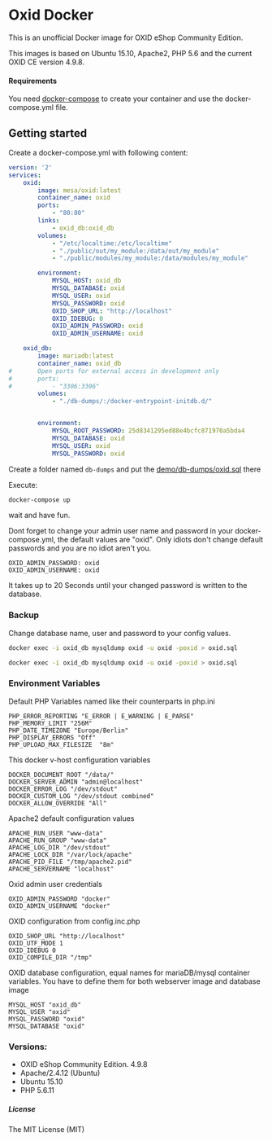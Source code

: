 Oxid Docker
=========

This is an unofficial Docker image for OXID eShop Community Edition.

This images is based on Ubuntu 15.10, Apache2, PHP 5.6 and the current OXID CE version 4.9.8.

#### Requirements ####
You need [docker-compose](https://docs.docker.com/compose/) to create your container and use
the docker-compose.yml file.


## Getting started ##

Create a docker-compose.yml with following content:

```yaml
version: '2'
services:
    oxid:
        image: mesa/oxid:latest
        container_name: oxid
        ports:
            - "80:80"
        links:
            - oxid_db:oxid_db
        volumes:
            - "/etc/localtime:/etc/localtime"
            - "./public/out/my_module:/data/out/my_module"
            - "./public/modules/my_module:/data/modules/my_module"

        environment:
            MYSQL_HOST: oxid_db
            MYSQL_DATABASE: oxid
            MYSQL_USER: oxid
            MYSQL_PASSWORD: oxid
            OXID_SHOP_URL: "http://localhost"
            OXID_IDEBUG: 0
            OXID_ADMIN_PASSWORD: oxid
            OXID_ADMIN_USERNAME: oxid

    oxid_db:
        image: mariadb:latest
        container_name: oxid_db
#       Open ports for external access in development only
#       ports:
#           - "3306:3306"
        volumes:
            - "./db-dumps/:/docker-entrypoint-initdb.d/"


        environment:
            MYSQL_ROOT_PASSWORD: 25d8341295ed88e4bcfc871970a5bda4
            MYSQL_DATABASE: oxid
            MYSQL_USER: oxid
            MYSQL_PASSWORD: oxid

```
Create a folder named `db-dumps` and put the [demo/db-dumps/oxid.sql](demo/db-dumps/oxid.sql) there


Execute:

```bash
docker-compose up
```
wait and have fun.

Dont forget to change your admin user name and password in your docker-compose.yml, the default values are "oxid".
Only idiots don't change default passwords and you are no idiot aren't you.

```
OXID_ADMIN_PASSWORD: oxid
OXID_ADMIN_USERNAME: oxid
```

It takes up to 20 Seconds until your changed password is written to the database.



### Backup ###

Change database name, user and password to your config values.
```bash
docker exec -i oxid_db mysqldump oxid -u oxid -poxid > oxid.sql

docker exec -i oxid_db mysqldump oxid -u oxid -poxid > oxid.sql
```


### Environment Variables ###

Default PHP Variables named like their counterparts in php.ini
```
PHP_ERROR_REPORTING "E_ERROR | E_WARNING | E_PARSE"
PHP_MEMORY_LIMIT "256M"
PHP_DATE_TIMEZONE "Europe/Berlin"
PHP_DISPLAY_ERRORS "Off"
PHP_UPLOAD_MAX_FILESIZE  "8m"
```


This docker v-host configuration variables
```
DOCKER_DOCUMENT_ROOT "/data/"
DOCKER_SERVER_ADMIN "admin@localhost"
DOCKER_ERROR_LOG "/dev/stdout"
DOCKER_CUSTOM_LOG "/dev/stdout combined"
DOCKER_ALLOW_OVERRIDE "All"
```

Apache2 default configuration values
```
APACHE_RUN_USER "www-data"
APACHE_RUN_GROUP "www-data"
APACHE_LOG_DIR "/dev/stdout"
APACHE_LOCK_DIR "/var/lock/apache"
APACHE_PID_FILE "/tmp/apache2.pid"
APACHE_SERVERNAME "localhost"
```

Oxid admin user credentials
```
OXID_ADMIN_PASSWORD "docker"
OXID_ADMIN_USERNAME "docker"
```

OXID configuration from  config.inc.php
```
OXID_SHOP_URL "http://localhost"
OXID_UTF_MODE 1
OXID_IDEBUG 0
OXID_COMPILE_DIR "/tmp"
```

OXID database configuration, equal names for mariaDB/mysql container variables.
You have to define them for both webserver image and database image
```
MYSQL_HOST "oxid_db"
MYSQL_USER "oxid"
MYSQL_PASSWORD "oxid"
MYSQL_DATABASE "oxid"

```


### Versions: ###
* OXID eShop Community Edition. 4.9.8
* Apache/2.4.12 (Ubuntu)
* Ubuntu 15.10
* PHP 5.6.11

##### License #####
The MIT License (MIT)